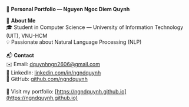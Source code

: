 🌿 **Personal Portfolio — Nguyen Ngoc Diem Quynh**

👋 **About Me** <br>
🎓 Student in Computer Science — University of Information Technology (UIT), VNU-HCM <br>
💡 Passionate about Natural Language Processing (NLP) <br>
<br>
📬 **Contact** <br>
✉️ Email: [dquynhngn2606@gmail.com](mailto:dquynhngn2606@gmail.com) <br>
💼 LinkedIn: [linkedin.com/in/ngndquynh](https://www.linkedin.com/in/ngndquynh/) <br>
🐙 GitHub: [github.com/ngndquynh](https://github.com/ngndquynh) <br>
<br>
🔗 Visit my portfolio: [https://ngndquynh.github.io](https://ngndquynh.github.io)
